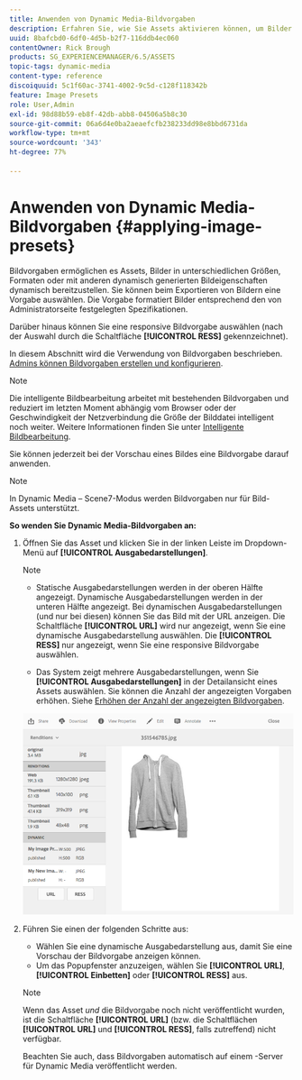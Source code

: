 ```yaml
---
title: Anwenden von Dynamic Media-Bildvorgaben
description: Erfahren Sie, wie Sie Assets aktivieren können, um Bilder in unterschiedlichen Größen, Formaten oder mit anderen dynamisch generierten Bildeigenschaften dynamisch bereitzustellen.
uuid: 8bafcbd0-6df0-4d5b-b2f7-116ddb4ec060
contentOwner: Rick Brough
products: SG_EXPERIENCEMANAGER/6.5/ASSETS
topic-tags: dynamic-media
content-type: reference
discoiquuid: 5c1f60ac-3741-4002-9c5d-c128f118342b
feature: Image Presets
role: User,Admin
exl-id: 98d88b59-eb8f-42db-abb8-04506a5b8c30
source-git-commit: 06a6d4e0ba2aeaefcfb238233dd98e8bbd6731da
workflow-type: tm+mt
source-wordcount: '343'
ht-degree: 77%

---
```


# Anwenden von Dynamic Media-Bildvorgaben {#applying-image-presets}

Bildvorgaben ermöglichen es Assets, Bilder in unterschiedlichen Größen, Formaten oder mit anderen dynamisch generierten Bildeigenschaften dynamisch bereitzustellen. Sie können beim Exportieren von Bildern eine Vorgabe auswählen. Die Vorgabe formatiert Bilder entsprechend den von Administratorseite festgelegten Spezifikationen.

Darüber hinaus können Sie eine responsive Bildvorgabe auswählen (nach der Auswahl durch die Schaltfläche **[!UICONTROL RESS]** gekennzeichnet).

In diesem Abschnitt wird die Verwendung von Bildvorgaben beschrieben. [Admins können Bildvorgaben erstellen und konfigurieren](managing-image-presets.md).

>[!NOTE]
>
>Die intelligente Bildbearbeitung arbeitet mit bestehenden Bildvorgaben und reduziert im letzten Moment abhängig vom Browser oder der Geschwindigkeit der Netzverbindung die Größe der Bilddatei intelligent noch weiter. Weitere Informationen finden Sie unter [Intelligente Bildbearbeitung](imaging-faq.md).

Sie können jederzeit bei der Vorschau eines Bildes eine Bildvorgabe darauf anwenden.

>[!NOTE]
>
>In Dynamic Media – Scene7-Modus werden Bildvorgaben nur für Bild-Assets unterstützt.

**So wenden Sie Dynamic Media-Bildvorgaben an:**

1. Öffnen Sie das Asset und klicken Sie in der linken Leiste im Dropdown-Menü auf **[!UICONTROL Ausgabedarstellungen]**.

   >[!NOTE]
   >
   >* Statische Ausgabedarstellungen werden in der oberen Hälfte angezeigt. Dynamische Ausgabedarstellungen werden in der unteren Hälfte angezeigt. Bei dynamischen Ausgabedarstellungen (und nur bei diesen) können Sie das Bild mit der URL anzeigen. Die Schaltfläche **[!UICONTROL URL]** wird nur angezeigt, wenn Sie eine dynamische Ausgabedarstellung auswählen. Die **[!UICONTROL RESS]** nur angezeigt, wenn Sie eine responsive Bildvorgabe auswählen.
   >
   >* Das System zeigt mehrere Ausgabedarstellungen, wenn Sie **[!UICONTROL Ausgabedarstellungen]** in der Detailansicht eines Assets auswählen. Sie können die Anzahl der angezeigten Vorgaben erhöhen. Siehe [Erhöhen der Anzahl der angezeigten Bildvorgaben](managing-image-presets.md#increasing-or-decreasing-the-number-of-image-presets-that-display).

   ![chlimage_1-208](assets/chlimage_1-208.png)

1. Führen Sie einen der folgenden Schritte aus:

   * Wählen Sie eine dynamische Ausgabedarstellung aus, damit Sie eine Vorschau der Bildvorgabe anzeigen können.
   * Um das Popupfenster anzuzeigen, wählen Sie **[!UICONTROL URL]**, **[!UICONTROL Einbetten]** oder **[!UICONTROL RESS]** aus.

   >[!NOTE]
   >
   >Wenn das Asset *und* die Bildvorgabe noch nicht veröffentlicht wurden, ist die Schaltfläche **[!UICONTROL URL]** (bzw. die Schaltflächen **[!UICONTROL URL]** und **[!UICONTROL RESS]**, falls zutreffend) nicht verfügbar.
   >
   >Beachten Sie auch, dass Bildvorgaben automatisch auf einem -Server für Dynamic Media veröffentlicht werden.
